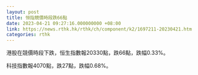 ```yaml
---
layout: post
title: 恒指競價時段跌66點
date: 2023-04-21 09:27:16.000000000 +08:00
link: https://news.rthk.hk/rthk/ch/component/k2/1697211-20230421.htm
categories: rthk
---
```


港股在競價時段下跌，恒生指數報20330點，跌66點，跌幅0.33%。

科技指數報4070點，跌27點，跌幅0.68%。
